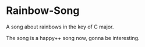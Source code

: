 # Rainbow-Song

A song about rainbows in the key of C major.

The song is a happy++ song now, gonna be interesting.
